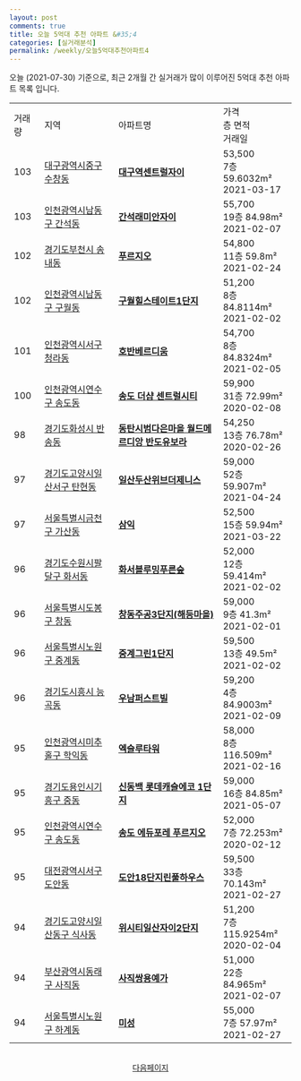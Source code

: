 ```yaml
---
layout: post
comments: true
title: 오늘 5억대 추천 아파트 &#35;4
categories: [실거래분석]
permalink: /weekly/오늘5억대추천아파트4
---
```


오늘 (2021-07-30) 기준으로, 최근 2개월 간 실거래가 많이 이루어진 5억대 추천 아파트 목록 입니다.

<table class="sortable">
  <tr>
    <td>거래량</td>
    <td>지역</td>
    <td>아파트명</td>
    <td>가격<br>층 면적<br>거래일</td>
  </tr>

  <tr class="item">
    <td>103</td>
    <td><a href="/apt/대구광역시중구수창동">대구광역시중구 수창동</a></td>
    <td style="font-weight: bold;"><a href="https://search.naver.com/search.naver?query=수창동 대구역센트럴자이">대구역센트럴자이</a></td>
    <td>53,500<br>7층  59.6032m²<br>2021-03-17</td>
  </tr>

  <tr class="item">
    <td>103</td>
    <td><a href="/apt/인천광역시남동구간석동">인천광역시남동구 간석동</a></td>
    <td style="font-weight: bold;"><a href="https://search.naver.com/search.naver?query=간석동 간석래미안자이">간석래미안자이</a></td>
    <td>55,700<br>19층  84.98m²<br>2021-02-07</td>
  </tr>

  <tr class="item">
    <td>102</td>
    <td><a href="/apt/경기도부천시송내동">경기도부천시 송내동</a></td>
    <td style="font-weight: bold;"><a href="https://search.naver.com/search.naver?query=송내동 푸르지오">푸르지오</a></td>
    <td>54,800<br>11층  59.8m²<br>2021-02-24</td>
  </tr>

  <tr class="item">
    <td>102</td>
    <td><a href="/apt/인천광역시남동구구월동">인천광역시남동구 구월동</a></td>
    <td style="font-weight: bold;"><a href="https://search.naver.com/search.naver?query=구월동 구월힐스테이트1단지">구월힐스테이트1단지</a></td>
    <td>51,200<br>8층  84.8114m²<br>2021-02-02</td>
  </tr>

  <tr class="item">
    <td>101</td>
    <td><a href="/apt/인천광역시서구청라동">인천광역시서구 청라동</a></td>
    <td style="font-weight: bold;"><a href="https://search.naver.com/search.naver?query=청라동 호반베르디움">호반베르디움</a></td>
    <td>54,700<br>8층  84.8324m²<br>2021-02-05</td>
  </tr>

  <tr class="item">
    <td>100</td>
    <td><a href="/apt/인천광역시연수구송도동">인천광역시연수구 송도동</a></td>
    <td style="font-weight: bold;"><a href="https://search.naver.com/search.naver?query=송도동 송도 더샵 센트럴시티">송도 더샵 센트럴시티</a></td>
    <td>59,900<br>31층  72.99m²<br>2020-02-08</td>
  </tr>

  <tr class="item">
    <td>98</td>
    <td><a href="/apt/경기도화성시반송동">경기도화성시 반송동</a></td>
    <td style="font-weight: bold;"><a href="https://search.naver.com/search.naver?query=반송동 동탄시범다은마을 월드메르디앙 반도유보라">동탄시범다은마을 월드메르디앙 반도유보라</a></td>
    <td>54,250<br>13층  76.78m²<br>2020-02-26</td>
  </tr>

  <tr class="item">
    <td>97</td>
    <td><a href="/apt/경기도고양시일산서구탄현동">경기도고양시일산서구 탄현동</a></td>
    <td style="font-weight: bold;"><a href="https://search.naver.com/search.naver?query=탄현동 일산두산위브더제니스">일산두산위브더제니스</a></td>
    <td>59,000<br>52층  59.907m²<br>2021-04-24</td>
  </tr>

  <tr class="item">
    <td>97</td>
    <td><a href="/apt/서울특별시금천구가산동">서울특별시금천구 가산동</a></td>
    <td style="font-weight: bold;"><a href="https://search.naver.com/search.naver?query=가산동 삼익">삼익</a></td>
    <td>52,500<br>15층  59.94m²<br>2021-03-22</td>
  </tr>

  <tr class="item">
    <td>96</td>
    <td><a href="/apt/경기도수원시팔달구화서동">경기도수원시팔달구 화서동</a></td>
    <td style="font-weight: bold;"><a href="https://search.naver.com/search.naver?query=화서동 화서블루밍푸른숲">화서블루밍푸른숲</a></td>
    <td>52,000<br>12층  59.414m²<br>2021-02-02</td>
  </tr>

  <tr class="item">
    <td>96</td>
    <td><a href="/apt/서울특별시도봉구창동">서울특별시도봉구 창동</a></td>
    <td style="font-weight: bold;"><a href="https://search.naver.com/search.naver?query=창동 창동주공3단지(해등마을)">창동주공3단지(해등마을)</a></td>
    <td>59,000<br>9층  41.3m²<br>2021-02-01</td>
  </tr>

  <tr class="item">
    <td>96</td>
    <td><a href="/apt/서울특별시노원구중계동">서울특별시노원구 중계동</a></td>
    <td style="font-weight: bold;"><a href="https://search.naver.com/search.naver?query=중계동 중계그린1단지">중계그린1단지</a></td>
    <td>59,500<br>13층  49.5m²<br>2021-02-02</td>
  </tr>

  <tr class="item">
    <td>96</td>
    <td><a href="/apt/경기도시흥시능곡동">경기도시흥시 능곡동</a></td>
    <td style="font-weight: bold;"><a href="https://search.naver.com/search.naver?query=능곡동 우남퍼스트빌">우남퍼스트빌</a></td>
    <td>59,200<br>4층  84.9003m²<br>2021-02-09</td>
  </tr>

  <tr class="item">
    <td>95</td>
    <td><a href="/apt/인천광역시미추홀구학익동">인천광역시미추홀구 학익동</a></td>
    <td style="font-weight: bold;"><a href="https://search.naver.com/search.naver?query=학익동 엑슬루타워">엑슬루타워</a></td>
    <td>58,000<br>8층  116.509m²<br>2021-02-16</td>
  </tr>

  <tr class="item">
    <td>95</td>
    <td><a href="/apt/경기도용인시기흥구중동">경기도용인시기흥구 중동</a></td>
    <td style="font-weight: bold;"><a href="https://search.naver.com/search.naver?query=중동 신동백 롯데캐슬에코 1단지">신동백 롯데캐슬에코 1단지</a></td>
    <td>59,000<br>16층  84.85m²<br>2021-05-07</td>
  </tr>

  <tr class="item">
    <td>95</td>
    <td><a href="/apt/인천광역시연수구송도동">인천광역시연수구 송도동</a></td>
    <td style="font-weight: bold;"><a href="https://search.naver.com/search.naver?query=송도동 송도 에듀포레 푸르지오">송도 에듀포레 푸르지오</a></td>
    <td>52,000<br>7층  72.253m²<br>2020-02-12</td>
  </tr>

  <tr class="item">
    <td>95</td>
    <td><a href="/apt/대전광역시서구도안동">대전광역시서구 도안동</a></td>
    <td style="font-weight: bold;"><a href="https://search.naver.com/search.naver?query=도안동 도안18단지린풀하우스">도안18단지린풀하우스</a></td>
    <td>59,500<br>33층  70.143m²<br>2021-02-27</td>
  </tr>

  <tr class="item">
    <td>94</td>
    <td><a href="/apt/경기도고양시일산동구식사동">경기도고양시일산동구 식사동</a></td>
    <td style="font-weight: bold;"><a href="https://search.naver.com/search.naver?query=식사동 위시티일산자이2단지">위시티일산자이2단지</a></td>
    <td>51,200<br>7층  115.9254m²<br>2020-02-04</td>
  </tr>

  <tr class="item">
    <td>94</td>
    <td><a href="/apt/부산광역시동래구사직동">부산광역시동래구 사직동</a></td>
    <td style="font-weight: bold;"><a href="https://search.naver.com/search.naver?query=사직동 사직쌍용예가">사직쌍용예가</a></td>
    <td>51,000<br>22층  84.965m²<br>2021-02-07</td>
  </tr>

  <tr class="item">
    <td>94</td>
    <td><a href="/apt/서울특별시노원구하계동">서울특별시노원구 하계동</a></td>
    <td style="font-weight: bold;"><a href="https://search.naver.com/search.naver?query=하계동 미성">미성</a></td>
    <td>55,000<br>7층  57.97m²<br>2021-02-27</td>
  </tr>

</table>

<br>
<center><a href="/weekly/오늘5억대추천아파트5">다음페이지</a></center>
<br><br>
